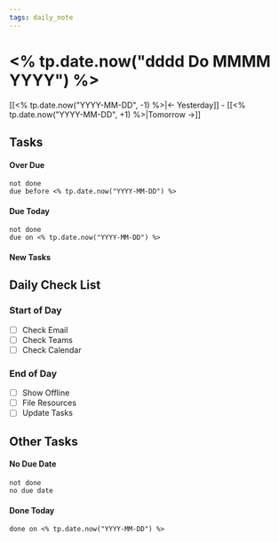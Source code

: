 ```yaml
---
tags: daily_note
---
```

# <% tp.date.now("dddd Do MMMM YYYY") %>
[[<% tp.date.now("YYYY-MM-DD", -1) %>|← Yesterday]] - [[<% tp.date.now("YYYY-MM-DD", +1) %>|Tomorrow →]]


## Tasks

#### Over Due

```tasks
not done
due before <% tp.date.now("YYYY-MM-DD") %>
```

#### Due Today

```tasks
not done
due on <% tp.date.now("YYYY-MM-DD") %>
```

#### New Tasks

## Daily Check List

### Start of Day

- [ ] Check Email
- [ ] Check Teams
- [ ] Check Calendar

### End of Day

- [ ] Show Offline
- [ ] File Resources
- [ ] Update Tasks

## Other Tasks

#### No Due Date

```tasks
not done
no due date
```

#### Done Today

```tasks
done on <% tp.date.now("YYYY-MM-DD") %>
```